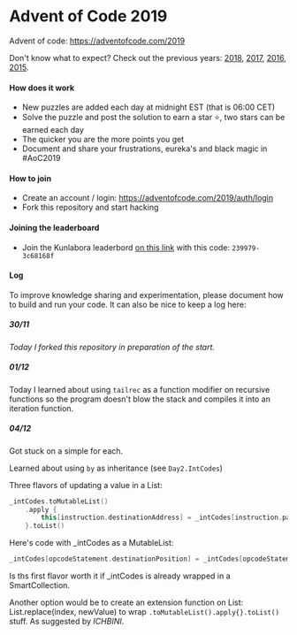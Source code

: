 # Advent of Code 2019

Advent of code: https://adventofcode.com/2019

Don't know what to expect? Check out the previous years: [2018](https://adventofcode.com/2018), [2017](https://adventofcode.com/2017), [2016](https://adventofcode.com/2016), [2015](https://adventofcode.com/2015).

#### How does it work

- New puzzles are added each day at midnight EST (that is 06:00 CET)
- Solve the puzzle and post the solution to earn a star :star:,​ two stars can be earned each day
- The quicker you are the more points you get
- Document and share your frustrations, eureka's and black magic in #AoC2019

#### How to join

- Create an account / login: https://adventofcode.com/2019/auth/login
- Fork this repository and start hacking

#### Joining the leaderboard

- Join the Kunlabora leaderbord [on this link](https://adventofcode.com/2019/leaderboard/private) with this code: `239979-3c68168f`

#### Log

To improve knowledge sharing and experimentation, please document how to build and run your code. It can also be nice to keep a log here:

##### _30/11_

_Today I forked this repository in preparation of the start._

##### _01/12_

Today I learned about using `tailrec` as a function modifier on recursive functions so the program doesn't blow the stack and compiles it into an iteration function.

##### _04/12_

Got stuck on a simple for each.

Learned about using `by` as inheritance (see `Day2.IntCodes`)

Three flavors of updating a value in a List:

```kotlin
_intCodes.toMutableList()
    .apply {
        this[instruction.destinationAddress] = _intCodes[instruction.parameterAddress1] * _intCodes[instruction.parameterAddress2]
    }.toList()
```
Here's code with _intCodes as a MutableList:
```kotlin
_intCodes[opcodeStatement.destinationPosition] = _intCodes[opcodeStatement.position1] * _intCodes[opcodeStatement.position2]
```

Is ths first flavor worth it if _intCodes is already wrapped in a SmartCollection.

Another option would be to create an extension function on List: List.replace(index, newValue) to wrap `.toMutableList().apply{}.toList()` stuff.
As suggested by _ICHBINI_.

